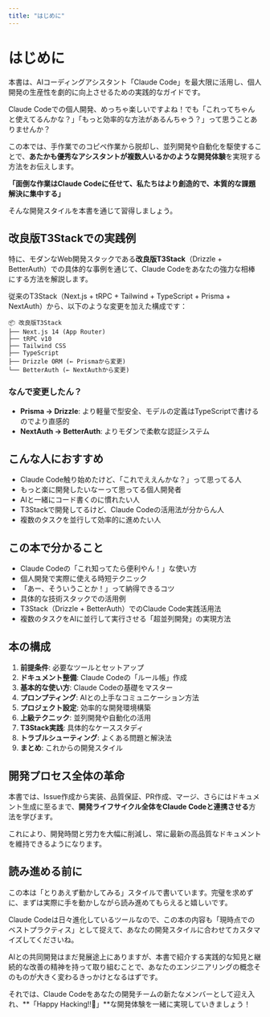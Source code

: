 ```yaml
---
title: "はじめに"
---
```


# はじめに

本書は、AIコーディングアシスタント「Claude Code」を最大限に活用し、個人開発の生産性を劇的に向上させるための実践的なガイドです。

Claude Codeでの個人開発、めっちゃ楽しいですよね！でも「これってちゃんと使えてるんかな？」「もっと効率的な方法があるんちゃう？」って思うことありませんか？

この本では、手作業でのコピペ作業から脱却し、並列開発や自動化を駆使することで、**あたかも優秀なアシスタントが複数人いるかのような開発体験**を実現する方法をお伝えします。

**「面倒な作業はClaude Codeに任せて、私たちはより創造的で、本質的な課題解決に集中する」**

そんな開発スタイルを本書を通じて習得しましょう。

## 改良版T3Stackでの実践例

特に、モダンなWeb開発スタックである**改良版T3Stack**（Drizzle + BetterAuth）での具体的な事例を通じて、Claude Codeをあなたの強力な相棒にする方法を解説します。

従来のT3Stack（Next.js + tRPC + Tailwind + TypeScript + Prisma + NextAuth）から、以下のような変更を加えた構成です：

```
📦 改良版T3Stack
├── Next.js 14 (App Router)
├── tRPC v10
├── Tailwind CSS
├── TypeScript
├── Drizzle ORM (← Prismaから変更)
└── BetterAuth (← NextAuthから変更)
```

### なんで変更したん？

- **Prisma → Drizzle**: より軽量で型安全、モデルの定義はTypeScriptで書けるのでより直感的
- **NextAuth → BetterAuth**: よりモダンで柔軟な認証システム

## こんな人におすすめ

- Claude Code触り始めたけど、「これでええんかな？」って思ってる人
- もっと楽に開発したいなーって思ってる個人開発者
- AIと一緒にコード書くのに慣れたい人
- T3Stackで開発してるけど、Claude Codeの活用法が分からん人
- 複数のタスクを並行して効率的に進めたい人

## この本で分かること

- Claude Codeの「これ知ってたら便利やん！」な使い方
- 個人開発で実際に使える時短テクニック
- 「あー、そういうことか！」って納得できるコツ
- 具体的な技術スタックでの活用例
- T3Stack（Drizzle + BetterAuth）でのClaude Code実践活用法
- 複数のタスクをAIに並行して実行させる「超並列開発」の実現方法

## 本の構成

1. **前提条件**: 必要なツールとセットアップ
2. **ドキュメント整備**: Claude Codeの「ルール帳」作成
3. **基本的な使い方**: Claude Codeの基礎をマスター
4. **プロンプティング**: AIとの上手なコミュニケーション方法
5. **プロジェクト設定**: 効率的な開発環境構築
6. **上級テクニック**: 並列開発や自動化の活用
7. **T3Stack実践**: 具体的なケーススタディ
8. **トラブルシューティング**: よくある問題と解決法
9. **まとめ**: これからの開発スタイル

## 開発プロセス全体の革命

本書では、Issue作成から実装、品質保証、PR作成、マージ、さらにはドキュメント生成に至るまで、**開発ライフサイクル全体をClaude Codeと連携させる**方法を学びます。

これにより、開発時間と労力を大幅に削減し、常に最新の高品質なドキュメントを維持できるようになります。

## 読み進める前に

この本は「とりあえず動かしてみる」スタイルで書いています。完璧を求めずに、まずは実際に手を動かしながら読み進めてもらえると嬉しいです。

Claude Codeは日々進化しているツールなので、この本の内容も「現時点でのベストプラクティス」として捉えて、あなたの開発スタイルに合わせてカスタマイズしてくださいね。

AIとの共同開発はまだ発展途上にありますが、本書で紹介する実践的な知見と継続的な改善の精神を持って取り組むことで、あなたのエンジニアリングの概念そのものが大きく変わるきっかけとなるはずです。

それでは、Claude Codeをあなたの開発チームの新たなメンバーとして迎え入れ、**「Happy Hacking!!🐙」**な開発体験を一緒に実現していきましょう！